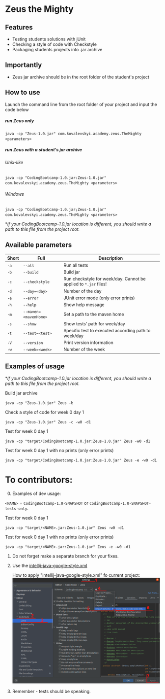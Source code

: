 # Zeus the Mighty

## Features

- Testing students solutions with jUnit
- Checking a style of code with Checkstyle
- Packaging students projects into .jar archive

## Importantly

- Zeus jar archive should be in the root folder of the student's project

## How to use

Launch the command line from the root folder of your project and input the code below

##### run Zeus only

`java -cp "Zeus-1.0.jar" com.kovalevskyi.academy.zeus.TheMighty <parameters>`

##### run Zeus with a student's jar archive

###### Unix-like

`java -cp "CodingBootcamp-1.0.jar:Zeus-1.0.jar" com.kovalevskyi.academy.zeus.TheMighty <parameters>`

###### Windows

`java -cp "CodingBootcamp-1.0.jar;Zeus-1.0.jar" com.kovalevskyi.academy.zeus.TheMighty <parameters>`

**If your CodingBootcamp-1.0.jar location is different, you should write a path to this file from the
project root.*

## Available parameters

|Short|Full|Description|
|---|---|---|
|`-a`|`--all`|Run all tests|
|`-b`|`--build`|Build jar|
|`-c`|`--checkstyle`|Run checkstyle for week/day. Cannot be applied to `*.jar` files!|
|`-d`|`--day=<day>`|Number of the day|
|`-e`|`--error`|JUnit error mode (only error prints)|
|`-h`|`--help`|Show help message|
|`-m`|`--maven=<mavenHome>`|Set a path to the maven home|
|`-s`|`--show`|Show tests' path for week/day|
|`-t`|`--test=<test>`|Specific test to executed according path to week/day|
|`-V`|`--version`|Print version information|
|`-w`|`--week=<week>`|Number of the week|

## Examples of usage

**If your CodingBootcamp-1.0.jar location is different, you should write a path to this file from the
project root.*

Build jar archive

`java -cp "Zeus-1.0.jar" Zeus -b`

Check a style of code for week 0 day 1

`java -cp "Zeus-1.0.jar" Zeus -c -w0 -d1`

Test for week 0 day 1

`java -cp "target/CodingBootcamp-1.0.jar:Zeus-1.0.jar" Zeus -w0 -d1`

Test for week 0 day 1 with no prints (only error prints)

`java -cp "target/CodingBootcamp-1.0.jar:Zeus-1.0.jar" Zeus -e -w0 -d1`

# To contributors:
0. Examples of dev usage:

`<NAME>` = `CodingBootcamp-1.0-SNAPSHOT` or `CodingBootcamp-1.0-SNAPSHOT-tests-only`.

Test for week 0 day 1

`java -cp "target/<NAME>.jar:Zeus-1.0.jar" Zeus -w0 -d1`

Test for week 0 day 1 with no prints (only error prints)

`java -cp "target/<NAME>.jar:Zeus-1.0.jar" Zeus -e -w0 -d1`

1. Do not forget make a separate branch for your fixes.
2. Use the [intellij-java-google-style.xml](https://github.com/google/styleguide/blob/gh-pages/intellij-java-google-style.xml)
   
   How to apply "intellij-java-google-style.xml" fo current project:
   ![use style](./pictures/HowToUseCODESTYLE.png)
3. Remember - tests should be speaking.
